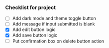 ### Checklist for project

- [ ] Add dark mode and theme toggle button
- [ ] Add message if input submitted is blank
- [x] Add edit button logic
- [x] Add save button logic
- [ ] Put confirmation box on delete button action